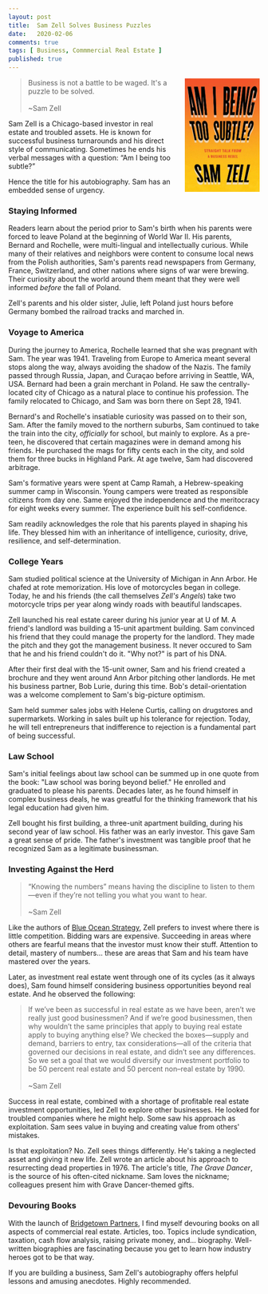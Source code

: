 ```yaml
---
layout: post
title:  Sam Zell Solves Business Puzzles
date:   2020-02-06
comments: true
tags: [ Business, Commmercial Real Estate ]
published: true
---
```

<img style="margin-left:20px" src="/images/sam_zell_am_i_being_too_subtle.jpg" width="150" align="right" alt="Sam Zell - Am I Being Too Subtle" title="Sam Zell - Am I Being Too Subtle" /> 
 
>Business is not a battle to be waged. It's a puzzle to be solved.<br/>&nbsp;<br/>~Sam Zell

Sam Zell is a Chicago-based investor in real estate and troubled assets. He is known for successful business turnarounds and his direct style of communicating. Sometimes he ends his verbal messages with a question: “Am I being too subtle?” 

Hence the title for his autobiography. Sam has an embedded sense of urgency.

<!--more-->

### Staying Informed

Readers learn about the period prior to Sam's birth when his parents were forced to leave Poland at the beginning of World War II. His parents, Bernard and Rochelle, were multi-lingual and intellectually curious. While many of their relatives and neighbors were content to consume local news from the Polish authorities, Sam's parents read newspapers from Germany, France, Switzerland, and other nations where signs of war were brewing. Their curiosity about the world around them meant that they were well informed _before_ the fall of Poland. 

Zell's parents and his older sister, Julie, left Poland just hours before Germany bombed the railroad tracks and marched in. 

### Voyage to America

During the journey to America, Rochelle learned that she was pregnant with Sam. The year was 1941. Traveling from Europe to America meant several stops along the way, always avoiding the shadow of the Nazis. The family passed through Russia, Japan, and Curaçao before arriving in Seattle, WA, USA. Bernard had been a grain merchant in Poland. He saw the centrally-located city of Chicago as a natural place to continue his profession. The family relocated to Chicago, and Sam was born there on Sept 28, 1941.

Bernard's and Rochelle's insatiable curiosity was passed on to their son, Sam. After the family moved to the northern suburbs, Sam continued to take the train into the city, _officially_ for school, but mainly to explore. As a pre-teen, he discovered that certain magazines were in demand among his friends. He purchased the mags for fifty cents each in the city, and sold them for three bucks in Highland Park. At age twelve, Sam had discovered arbitrage.

Sam's formative years were spent at Camp Ramah, a Hebrew-speaking summer camp in Wisconsin. Young campers were treated as responsible citizens from day one. Same enjoyed the independence and the meritocracy for eight weeks every summer. The experience built his self-confidence.

Sam readily acknowledges the role that his parents played in shaping his life. They blessed him with an inheritance of intelligence, curiosity, drive, resilience, and self-determination. 

### College Years

Sam studied political science at the University of Michigan in Ann Arbor. He chafed at rote memorization. His love of motorcycles began in college. Today, he and his friends (the call themselves _Zell's Angels_) take two motorcycle trips per year along windy roads with beautiful landscapes.

Zell launched his real estate career during his junior year at U of M. A friend's landlord was building a 15-unit apartment building. Sam convinced his friend that they could manage the property for the landlord. They made the pitch and they got the management business. It never occured to Sam that he and his friend couldn't do it. "Why not?" is part of his DNA.

After their first deal with the 15-unit owner, Sam and his friend created a brochure and they went around Ann Arbor pitching other landlords. He met his business partner, Bob Lurie, during this time. Bob's detail-orientation was a welcome complement to Sam's big-picture optimism.

Sam held summer sales jobs with Helene Curtis, calling on drugstores and supermarkets. Working in sales built up his tolerance for rejection. Today, he will tell entrepreneurs that indifference to rejection is a fundamental part of being successful.

### Law School

Sam's initial feelings about law school can be summed up in one quote from the book: "Law school was boring beyond belief." He enrolled and graduated to please his parents. Decades later, as he found himself in complex business deals, he was greatful for the thinking framework that his legal education had given him. 

Zell bought his first building, a three-unit apartment building, during his second year of law school. His father was an early investor. This gave Sam a great sense of pride. The father's investment was tangible proof that he recognized Sam as a legitimate businessman.

### Investing Against the Herd

>“Knowing the numbers” means having the discipline to listen to them—even if they’re not telling you what you want to hear.<br/>&nbsp;<br/>~Sam Zell

Like the authors of [Blue Ocean Strategy](/blog/2012/11/10/make-your-competition-irrelevant/), Zell prefers to invest where there is little competition. Bidding wars are expensive. Succeeding in areas where others are fearful means that the investor must know their stuff. Attention to detail, mastery of numbers... these are areas that Sam and his team have mastered over the years.

Later, as investment real estate went through one of its cycles (as it always does), Sam found himself considering business opportunities beyond real estate. And he observed the following:

>If we’ve been as successful in real estate as we have been, aren’t we really just good businessmen? And if we’re good businessmen, then why wouldn’t the same principles that apply to buying real estate apply to buying anything else? We checked the boxes—supply and demand, barriers to entry, tax considerations—all of the criteria that governed our decisions in real estate, and didn’t see any differences. So we set a goal that we would diversify our investment portfolio to be 50 percent real estate and 50 percent non–real estate by 1990.<br/>&nbsp;<br/>~Sam Zell

Success in real estate, combined with a shortage of profitable real estate investment opportunities, led Zell to explore other businesses. He looked for troubled companies where he might help. Some saw his approach as exploitation. Sam sees value in buying and creating value from others' mistakes. 

Is that exploitation? No. Zell sees things differently. He's taking a neglected asset and giving it new life. Zell wrote an article about his approach to resurrecting dead properties in 1976. The article's title, _The Grave Dancer_, is the source of his often-cited nickname. Sam loves the nickname; colleagues present him with Grave Dancer-themed gifts.

### Devouring Books

With the launch of [Bridgetown Partners](https://bridgetownpartners.com), I find myself devouring books on all aspects of commercial real estate. Articles, too. Topics include syndication, taxation, cash flow analysis, raising private money, and... biography. Well-written biographies are fascinating because you get to learn how industry heroes got to be that way. 

If you are building a business, Sam Zell's autobiography offers helpful lessons and amusing anecdotes. Highly recommended.